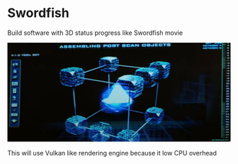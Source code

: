 # Swordfish
Build software with 3D status progress like Swordfish movie

![idea](images/idea.png)  

This will use Vulkan like rendering engine because it low CPU overhead
